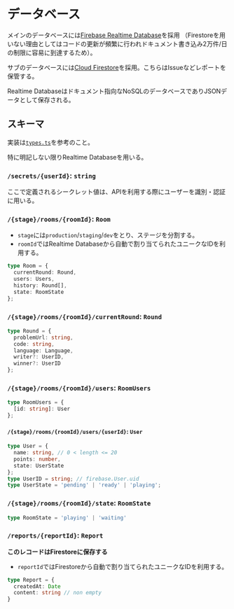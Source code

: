 # データベース

メインのデータベースには[Firebase Realtime Database](https://firebase.google.com/docs/database?hl=ja)を採用
（Firestoreを用いない理由としてはコードの更新が頻繁に行われドキュメント書き込み2万件/日の制限に容易に到達するため）。

サブのデータベースには[Cloud Firestore](https://firebase.google.com/docs/firestore?hl=ja)を採用。こちらはIssueなどレポートを保管する。

Realtime Databaseはドキュメント指向なNoSQLのデータベースでありJSONデータとして保存される。

## スキーマ

実装は[`types.ts`](../hosting/src/types/types.ts)を参考のこと。

特に明記しない限りRealtime Databaseを用いる。

### `/secrets/{userId}`: `string`

ここで定義されるシークレット値は、APIを利用する際にユーザーを識別・認証に用いる。

### `/{stage}/rooms/{roomId}`: `Room`

- `stage`には`production`/`staging`/`dev`をとり、ステージを分割する。
- `roomId`ではRealtime Databaseから自動で割り当てられたユニークなIDを利用する。

```typescript
type Room = {
  currentRound: Round,
  users: Users,
  history: Round[],
  state: RoomState
};
```

### `/{stage}/rooms/{roomId}/currentRound`: `Round`

```typescript
type Round = {
  problemUrl: string,
  code: string,
  language: Language,
  writer?: UserID,
  winner?: UserID
};
```

### `/{stage}/rooms/{roomId}/users`: `RoomUsers`

```typescript
type RoomUsers = {
  [id: string]: User
};
```

#### `/{stage}/rooms/{roomId}/users/{userId}`: `User`

```typescript
type User = {
  name: string, // 0 < length <= 20
  points: number,
  state: UserState
};
type UserID = string; // firebase.User.uid
type UserState = 'pending' | 'ready' | 'playing';
```

### `/{stage}/rooms/{roomId}/state`: `RoomState`

```typescript
type RoomState = 'playing' | 'waiting'
```

### `/reports/{reportId}`: `Report`

**このレコードはFirestoreに保存する**

- `reportId`ではFirestoreから自動で割り当てられたユニークなIDを利用する。

```typescript
type Report = {
  createdAt: Date
  content: string // non empty
}
```
